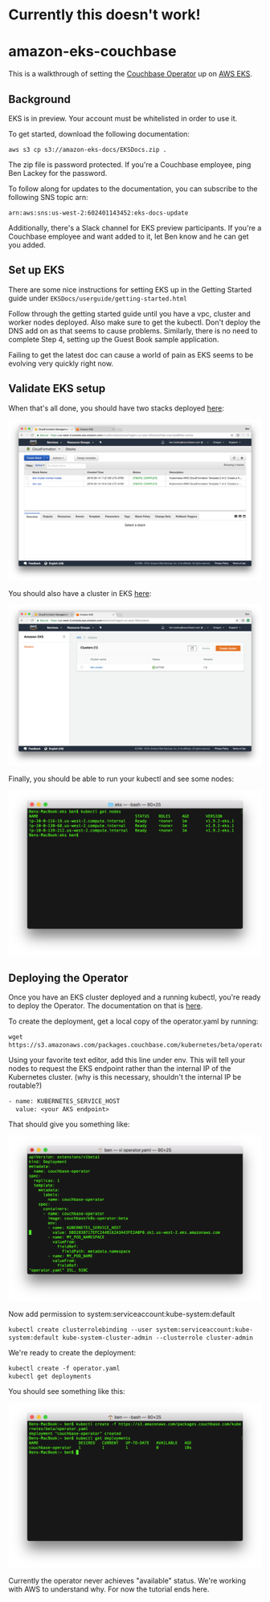 # Currently this doesn't work!

# amazon-eks-couchbase

This is a walkthrough of setting the [Couchbase Operator](https://blog.couchbase.com/introducing-couchbase-operator/) up on [AWS EKS](https://aws.amazon.com/eks/).  

## Background

EKS is in preview.  Your account must be whitelisted in order to use it.

To get started, download the following documentation:

    aws s3 cp s3://amazon-eks-docs/EKSDocs.zip .

The zip file is password protected.  If you're a Couchbase employee, ping Ben Lackey for the password.

To follow along for updates to the documentation, you can subscribe to the following SNS topic arn:

    ​arn:aws:sns:us-west-2:602401143452:eks-docs-update

Additionally, there's a Slack channel for EKS preview participants.  If you're a Couchbase employee and want added to it, let Ben know and he can get you added.

## Set up EKS

There are some nice instructions for setting EKS up in the Getting Started guide under `EKSDocs/userguide/getting-started.html`

Follow through the getting started guide until you have a vpc, cluster and worker nodes deployed.  Also make sure to get the kubectl.  Don't deploy the DNS add on as that seems to cause problems.  Similarly, there is no need to complete Step 4, setting up the Guest Book sample application.

Failing to get the latest doc can cause a world of pain as EKS seems to be evolving very quickly right now.

## Validate EKS setup

When that's all done, you should have two stacks deployed [here](https://us-west-2.console.aws.amazon.com/cloudformation/home?region=us-west-2):

![cloudformation](/images/cloudformation.png)

You should also have a cluster in EKS [here](https://console.aws.amazon.com/eks/home?region=us-west-2):

![eks](/images/eks.png)

Finally, you should be able to run your kubectl and see some nodes:

![kubectl](/images/kubectl.png)

## Deploying the Operator

Once you have an EKS cluster deployed and a running kubectl, you're ready to deploy the Operator.  The documentation on that is [here](http://docs.couchbase.com/prerelease/couchbase-operator/beta/overview.html).

To create the deployment, get a local copy of the operator.yaml by running:

    wget https://s3.amazonaws.com/packages.couchbase.com/kubernetes/beta/operator.yaml

Using your favorite text editor, add this line under env.  This will tell your nodes to request the EKS endpoint rather than the internal IP of the Kubernetes cluster.  (why is this necessary, shouldn't the internal IP be routable?)

    - name: KUBERNETES_SERVICE_HOST
      value: <your AKS endpoint>

That should give you something like:

![editoperatoryaml](/images/editoperatoryaml.png)

Now add permission to system:serviceaccount:kube-system:default

    kubectl create clusterrolebinding --user system:serviceaccount:kube-system:default kube-system-cluster-admin --clusterrole cluster-admin

We're ready to create the deployment:

    kubectl create -f operator.yaml
    kubectl get deployments

You should see something like this:

![operatordeployed](/images/operatordeployed.png)

Currently the operator never achieves "available" status.  We're working with AWS to understand why.  For now the tutorial ends here.
